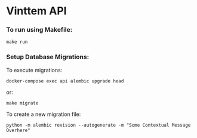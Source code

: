 # Vinttem API

### To run using Makefile:

```
make run
```

### Setup Database Migrations:

To execute migrations:
```
docker-compose exec api alembic upgrade head
```
or:

```
make migrate
```


To create a new migration file:
```
python -m alembic revision --autogenerate -m "Some Contextual Message Overhere"
```
